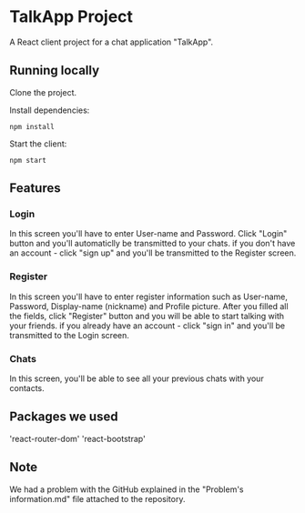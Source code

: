 # TalkApp Project

[//]: # (head-end)

A React client project for a chat application "TalkApp".

## Running locally

Clone the project.

Install dependencies:

`npm install`

Start the client:

`npm start`

## Features

### Login

In this screen you'll have to enter User-name and Password.
Click "Login" button and you'll automaticlly be transmitted to your chats.
if you don't have an account - click "sign up" and you'll be transmitted to the Register screen.

### Register

In this screen you'll have to enter register information such as User-name, Password, Display-name (nickname) and Profile picture.
After you filled all the fields, click "Register" button and you will be able to start talking with your friends.
if you already have an account - click "sign in" and you'll be transmitted to the Login screen.

### Chats

In this screen, you'll be able to see all your previous chats with your contacts.

## Packages we used

'react-router-dom'
'react-bootstrap'


[//]: # (head-end)

## Note

We had a problem with the GitHub explained in the "Problem's information.md" file attached to the repository.


[//]: # (foot-start)

[{]: <helper> (navStep)

[}]: #
